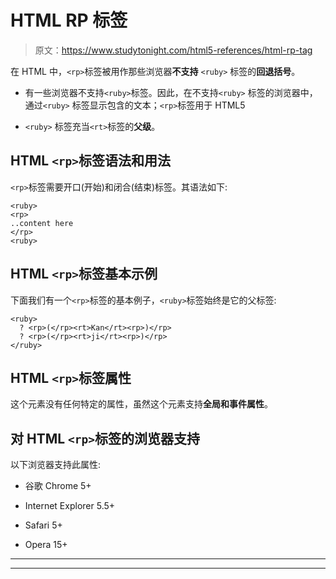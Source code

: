 # HTML RP 标签

> 原文：<https://www.studytonight.com/html5-references/html-rp-tag>

在 HTML 中，`<rp>`标签被用作那些浏览器**不支持** `<ruby>` 标签的**回退括号**。

*   有一些浏览器不支持`<ruby>`标签。因此，在不支持`<ruby>` 标签的浏览器中，通过`<ruby>` 标签显示包含的文本；`<rp>`标签用于 HTML5

*   `<ruby>` 标签充当`<rt>`标签的**父级**。

## HTML `<rp>`标签语法和用法

`<rp>`标签需要开口(开始)和闭合(结束)标签。其语法如下:

```
<ruby>
<rp>
..content here
</rp>
<ruby>
```

## HTML `<rp>`标签基本示例

下面我们有一个`<rp>`标签的基本例子，`<ruby>`标签始终是它的父标签:

```
<ruby>
  ? <rp>(</rp><rt>Kan</rt><rp>)</rp>
  ? <rp>(</rp><rt>ji</rt><rp>)</rp>
</ruby>
```

## HTML `<rp>`标签属性

这个元素没有任何特定的属性，虽然这个元素支持**全局和事件属性**。

## 对 HTML `<rp>`标签的浏览器支持

以下浏览器支持此属性:

*   谷歌 Chrome 5+

*   Internet Explorer 5.5+

*   Safari 5+

*   Opera 15+

* * *

* * *